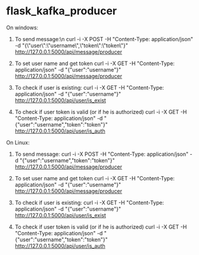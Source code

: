 # flask_kafka_producer
On windows:
1. To send message:\n
curl -i -X POST -H "Content-Type: application/json" -d "{\\"user\\":\\"username\\",\\"token\\":\\"token\\"}" http://127.0.0.1:5000/api/message/producer

2. To set user name and get token
curl -i -X GET -H "Content-Type: application/json" -d "{\"user\":\"username\"}" http://127.0.0.1:5000/api/message/producer

3. To check if user is existing:
curl -i -X GET -H "Content-Type: application/json" -d "{\"user\":\"username\"}" http://127.0.0.1:5000/api/user/is_exist

4. To check if user token is valid (or if he is authorized)
curl -i -X GET -H "Content-Type: application/json" -d "{\"user\":\"username\",\"token\":\"token\"}" http://127.0.0.1:5000/api/user/is_auth

On Linux:
1. To send message:
curl -i -X POST -H "Content-Type: application/json" -d "{"user":"username","token":"token"}" http://127.0.0.1:5000/api/message/producer

2. To set user name and get token
curl -i -X GET -H "Content-Type: application/json" -d "{"user":"username"}" http://127.0.0.1:5000/api/message/producer

3. To check if user is existing:
curl -i -X GET -H "Content-Type: application/json" -d "{"user":"username"}" http://127.0.0.1:5000/api/user/is_exist

4. To check if user token is valid (or if he is authorized)
curl -i -X GET -H "Content-Type: application/json" -d "{"user":"username","token":"token"}" http://127.0.0.1:5000/api/user/is_auth
